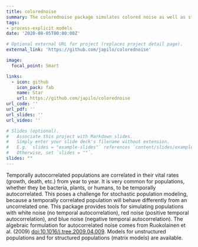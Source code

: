 ```yaml
---
title: colorednoise
summary: The colorednoise package simulates colored noise as well as structured and unstructured population models with colored noise.
tags: 
- process-explicit models
date: '2020-08-05T00:00:00Z'

# Optional external URL for project (replaces project detail page).
external_link: 'https://github.com/japilo/colorednoise'

image:
  focal_point: Smart

links:
  - icon: github
    icon_pack: fab
    name: Star
    url: https://github.com/japilo/colorednoise
url_code: ''
url_pdf: ''
url_slides: ''
url_video: ''

# Slides (optional).
#   Associate this project with Markdown slides.
#   Simply enter your slide deck's filename without extension.
#   E.g. `slides = "example-slides"` references `content/slides/example-slides.md`.
#   Otherwise, set `slides = ""`.
slides: ""
---
```


Temporally autocorrelated populations are correlated in their vital rates (growth, death, etc.) from year to year. It is very common for populations, whether they be bacteria, plants, or humans, to be temporally autocorrelated. This poses a challenge for stochastic population modeling, because a temporally correlated population will behave differently from an uncorrelated one. This package provides tools for simulating populations with white noise (no temporal autocorrelation), red noise (positive temporal autocorrelation), and blue noise (negative temporal autocorrelation). The algebraic formulation for autocorrelated noise comes from Ruokolainen et al. (2009) <doi:10.1016/j.tree.2009.04.009>. Models for unstructured populations and for structured populations (matrix models) are available.

